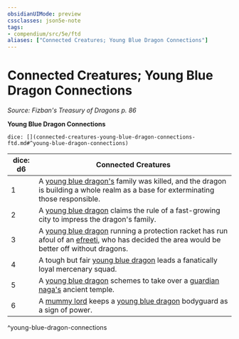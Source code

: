```yaml
---
obsidianUIMode: preview
cssclasses: json5e-note
tags:
- compendium/src/5e/ftd
aliases: ["Connected Creatures; Young Blue Dragon Connections"]
---
```

# Connected Creatures; Young Blue Dragon Connections
*Source: Fizban's Treasury of Dragons p. 86* 

**Young Blue Dragon Connections**

`dice: [](connected-creatures-young-blue-dragon-connections-ftd.md#^young-blue-dragon-connections)`

| dice: d6 | Connected Creatures |
|----------|---------------------|
| 1 | A [young blue dragon's](/Systems/5e/bestiary/dragon/young-blue-dragon.md) family was killed, and the dragon is building a whole realm as a base for exterminating those responsible. |
| 2 | A [young blue dragon](/Systems/5e/bestiary/dragon/young-blue-dragon.md) claims the rule of a fast-growing city to impress the dragon's family. |
| 3 | A [young blue dragon](/Systems/5e/bestiary/dragon/young-blue-dragon.md) running a protection racket has run afoul of an [efreeti](/Systems/5e/bestiary/elemental/efreeti.md), who has decided the area would be better off without dragons. |
| 4 | A tough but fair [young blue dragon](/Systems/5e/bestiary/dragon/young-blue-dragon.md) leads a fanatically loyal mercenary squad. |
| 5 | A [young blue dragon](/Systems/5e/bestiary/dragon/young-blue-dragon.md) schemes to take over a [guardian naga's](/Systems/5e/bestiary/monstrosity/guardian-naga.md) ancient temple. |
| 6 | A [mummy lord](/Systems/5e/bestiary/undead/mummy-lord.md) keeps a [young blue dragon](/Systems/5e/bestiary/dragon/young-blue-dragon.md) bodyguard as a sign of power. |
^young-blue-dragon-connections